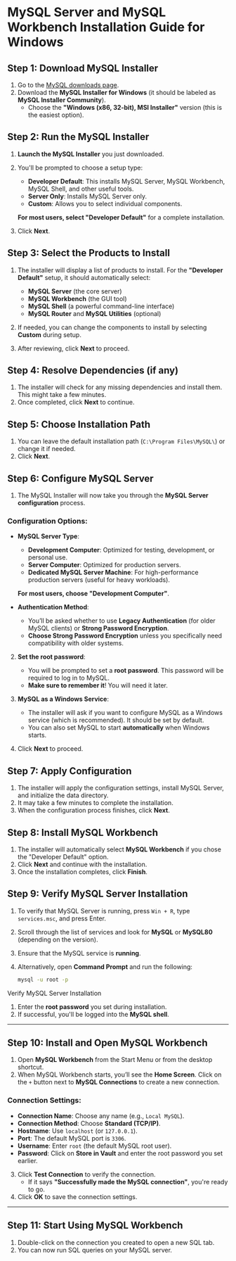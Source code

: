 # MySQL Server and MySQL Workbench Installation Guide for Windows

## Step 1: Download MySQL Installer
1. Go to the [MySQL downloads page](https://dev.mysql.com/downloads/installer/).
2. Download the **MySQL Installer for Windows** (it should be labeled as **MySQL Installer Community**).
   - Choose the **"Windows (x86, 32-bit), MSI Installer"** version (this is the easiest option).

## Step 2: Run the MySQL Installer
1. **Launch the MySQL Installer** you just downloaded.
2. You'll be prompted to choose a setup type:
   - **Developer Default**: This installs MySQL Server, MySQL Workbench, MySQL Shell, and other useful tools.
   - **Server Only**: Installs MySQL Server only.
   - **Custom**: Allows you to select individual components.
   
   **For most users, select "Developer Default"** for a complete installation.

3. Click **Next**.

## Step 3: Select the Products to Install
1. The installer will display a list of products to install. For the **"Developer Default"** setup, it should automatically select:
   - **MySQL Server** (the core server)
   - **MySQL Workbench** (the GUI tool)
   - **MySQL Shell** (a powerful command-line interface)
   - **MySQL Router** and **MySQL Utilities** (optional)
   
2. If needed, you can change the components to install by selecting **Custom** during setup.

3. After reviewing, click **Next** to proceed.

## Step 4: Resolve Dependencies (if any)
1. The installer will check for any missing dependencies and install them. This might take a few minutes.
2. Once completed, click **Next** to continue.

## Step 5: Choose Installation Path
1. You can leave the default installation path (`C:\Program Files\MySQL\`) or change it if needed.
2. Click **Next**.

## Step 6: Configure MySQL Server
1. The MySQL Installer will now take you through the **MySQL Server configuration** process.
   
### **Configuration Options**:
- **MySQL Server Type**:
   - **Development Computer**: Optimized for testing, development, or personal use.
   - **Server Computer**: Optimized for production servers.
   - **Dedicated MySQL Server Machine**: For high-performance production servers (useful for heavy workloads).

   **For most users, choose "Development Computer"**.

- **Authentication Method**:
   - You’ll be asked whether to use **Legacy Authentication** (for older MySQL clients) or **Strong Password Encryption**.
   - **Choose Strong Password Encryption** unless you specifically need compatibility with older systems.

2. **Set the root password**:
   - You will be prompted to set a **root password**. This password will be required to log in to MySQL.
   - **Make sure to remember it**! You will need it later.

3. **MySQL as a Windows Service**:
   - The installer will ask if you want to configure MySQL as a Windows service (which is recommended). It should be set by default.
   - You can also set MySQL to start **automatically** when Windows starts.

4. Click **Next** to proceed.

## Step 7: Apply Configuration
1. The installer will apply the configuration settings, install MySQL Server, and initialize the data directory.
2. It may take a few minutes to complete the installation.
3. When the configuration process finishes, click **Next**.

## Step 8: Install MySQL Workbench
1. The installer will automatically select **MySQL Workbench** if you chose the "Developer Default" option.
2. Click **Next** and continue with the installation.
3. Once the installation completes, click **Finish**.

## Step 9: Verify MySQL Server Installation
1. To verify that MySQL Server is running, press `Win + R`, type `services.msc`, and press Enter.
2. Scroll through the list of services and look for **MySQL** or **MySQL80** (depending on the version).
3. Ensure that the MySQL service is **running**.

4. Alternatively, open **Command Prompt** and run the following:
   ```bash
   mysql -u root -p
Verify MySQL Server Installation

1. Enter the **root password** you set during installation.
2. If successful, you'll be logged into the **MySQL shell**.

---

## Step 10: Install and Open MySQL Workbench

1. Open **MySQL Workbench** from the Start Menu or from the desktop shortcut.
2. When MySQL Workbench starts, you’ll see the **Home Screen**. Click on the `+` button next to **MySQL Connections** to create a new connection.

### **Connection Settings**:
- **Connection Name**: Choose any name (e.g., `Local MySQL`).
- **Connection Method**: Choose **Standard (TCP/IP)**.
- **Hostname**: Use `localhost` (or `127.0.0.1`).
- **Port**: The default MySQL port is `3306`.
- **Username**: Enter `root` (the default MySQL root user).
- **Password**: Click on **Store in Vault** and enter the root password you set earlier.

3. Click **Test Connection** to verify the connection.
   - If it says **"Successfully made the MySQL connection"**, you're ready to go.
4. Click **OK** to save the connection settings.

---

## Step 11: Start Using MySQL Workbench

1. Double-click on the connection you created to open a new SQL tab.
2. You can now run SQL queries on your MySQL server.
